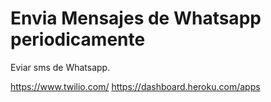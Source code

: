 # Envia Mensajes de Whatsapp periodicamente
Eviar sms de Whatsapp.

https://www.twilio.com/
https://dashboard.heroku.com/apps
